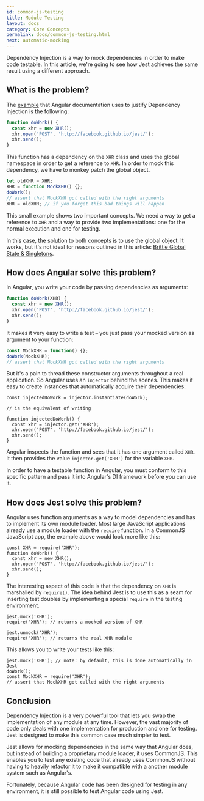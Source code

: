 ```yaml
---
id: common-js-testing
title: Module Testing
layout: docs
category: Core Concepts
permalink: docs/common-js-testing.html
next: automatic-mocking
---
```


Dependency Injection is a way to mock dependencies in order to make code
testable. In this article, we're going to see how Jest achieves the same result
using a different approach.

What is the problem?
--------------------

The [example](https://docs.angularjs.org/guide/unit-testing#dependency-injection)
that Angular documentation uses to justify Dependency Injection is the
following:

```javascript
function doWork() {
  const xhr = new XHR();
  xhr.open('POST', 'http://facebook.github.io/jest/');
  xhr.send();
}
```

This function has a dependency on the `XHR` class and uses the global namespace
in order to get a reference to `XHR`. In order to mock this dependency, we have
to monkey patch the global object.

```javascript
let oldXHR = XHR;
XHR = function MockXHR() {};
doWork();
// assert that MockXHR got called with the right arguments
XHR = oldXHR; // if you forget this bad things will happen
```

This small example shows two important concepts. We need a way to get a
reference to `XHR` and a way to provide two implementations: one for the normal
execution and one for testing.

In this case, the solution to both concepts is to use the global object. It
works, but it's not ideal for reasons outlined in this article:
[Brittle Global State & Singletons](http://misko.hevery.com/code-reviewers-guide/flaw-brittle-global-state-singletons/).


How does Angular solve this problem?
------------------------------------

In Angular, you write your code by passing dependencies as arguments:

```javascript
function doWork(XHR) {
  const xhr = new XHR();
  xhr.open('POST', 'http://facebook.github.io/jest/');
  xhr.send();
}
```

It makes it very easy to write a test – you just pass your mocked version as
argument to your function:

```javascript
const MockXHR = function() {};
doWork(MockXHR);
// assert that MockXHR got called with the right arguments
```

But it's a pain to thread these constructor arguments throughout a real
application. So Angular uses an `injector` behind the scenes. This makes it
easy to create instances that automatically acquire their dependencies:

```
const injectedDoWork = injector.instantiate(doWork);

// is the equivalent of writing

function injectedDoWork() {
  const xhr = injector.get('XHR');
  xhr.open('POST', 'http://facebook.github.io/jest/');
  xhr.send();
}
```

Angular inspects the function and sees that it has one argument called `XHR`.
It then provides the value `injector.get('XHR')` for the variable `XHR`.

In order to have a testable function in Angular, you must conform to this
specific pattern and pass it into Angular's DI framework before you can use it.


How does Jest solve this problem?
---------------------------------

Angular uses function arguments as a way to model dependencies and has to
implement its own module loader. Most large JavaScript applications already use
a module loader with the `require` function. In a CommonJS JavaScript app, the
example above would look more like this:

```
const XHR = require('XHR');
function doWork() {
  const xhr = new XHR();
  xhr.open('POST', 'http://facebook.github.io/jest/');
  xhr.send();
}
```

The interesting aspect of this code is that the dependency on `XHR` is
marshalled by `require()`. The idea behind Jest is to use this as a seam for
inserting test doubles by implementing a special `require` in the testing
environment.

```
jest.mock('XHR');
require('XHR'); // returns a mocked version of XHR

jest.unmock('XHR');
require('XHR'); // returns the real XHR module
```

This allows you to write your tests like this:

```
jest.mock('XHR'); // note: by default, this is done automatically in Jest
doWork();
const MockXHR = require('XHR');
// assert that MockXHR got called with the right arguments
```

Conclusion
----------

Dependency Injection is a very powerful tool that lets you swap the
implementation of any module at any time. However, the vast majority of code
only deals with one implementation for production and one for testing. Jest is
designed to make this common case much simpler to test.

Jest allows for mocking dependencies in the same way that Angular does, but
instead of building a proprietary module loader, it uses CommonJS. This enables
you to test any existing code that already uses CommonJS without having to
heavily refactor it to make it compatible with a another module system such as
Angular's.

Fortunately, because Angular code has been designed for testing in any
environment, it is still possible to test Angular code using Jest.


